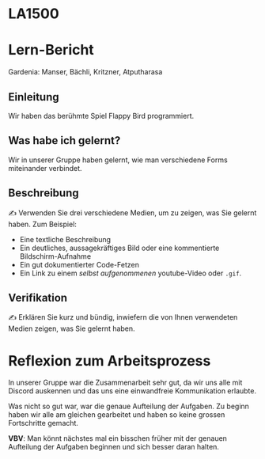 # LA1500

# Lern-Bericht
Gardenia: Manser, Bächli, Kritzner, Atputharasa

## Einleitung

Wir haben das berühmte Spiel Flappy Bird programmiert.

## Was habe ich gelernt?

Wir in unserer Gruppe haben gelernt, wie man verschiedene Forms miteinander verbindet.

## Beschreibung

✍️ Verwenden Sie drei verschiedene Medien, um zu zeigen, was Sie gelernt haben. Zum Beispiel:

* Eine textliche Beschreibung
* Ein deutliches, aussagekräftiges Bild oder eine kommentierte Bildschirm-Aufnahme
* Ein gut dokumentierter Code-Fetzen
* Ein Link zu einem *selbst aufgenommenen* youtube-Video oder `.gif`.

## Verifikation

✍️ Erklären Sie kurz und bündig, inwiefern die von Ihnen verwendeten Medien zeigen, was Sie gelernt haben.

# Reflexion zum Arbeitsprozess

In unserer Gruppe war die Zusammenarbeit sehr gut, da wir uns alle mit Discord auskennen und das uns eine einwandfreie Kommunikation erlaubte.

Was nicht so gut war, war die genaue Aufteilung der Aufgaben. Zu beginn haben wir alle am gleichen gearbeitet und haben so keine grossen Fortschritte gemacht.

**VBV**: Man könnt nächstes mal ein bisschen früher mit der genauen Aufteilung der Aufgaben beginnen und sich besser daran halten.
